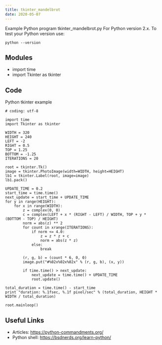 ```yaml
---
title: tkinter_mandelbrot
date: 2020-05-07
---
```

Example Python program tkinter_mandelbrot.py
For Python version 2.x.
To test your Python version use:

    python --version

## Modules

* import time
* import Tkinter as tkinter

## Code

Python tkinter example

    # coding: utf-8
    
    import time
    import Tkinter as tkinter
    
    WIDTH = 320
    HEIGHT = 240
    LEFT = -2
    RIGHT = 0.5
    TOP = 1.25
    BOTTOM = -1.25
    ITERATIONS = 20
    
    root = tkinter.Tk()
    image = tkinter.PhotoImage(width=WIDTH, height=HEIGHT)
    lb1 = tkinter.Label(root, image=image)
    lb1.pack()
    
    UPDATE_TIME = 0.2
    start_time = time.time()
    next_update = start_time + UPDATE_TIME
    for y in range(HEIGHT):
        for x in range(WIDTH):
            z = complex(0, 0)
            c = complex(LEFT + x * (RIGHT - LEFT) / WIDTH, TOP + y * (BOTTOM - TOP) / HEIGHT)
            norm = abs(z) ** 2
            for count in xrange(ITERATIONS):
                if norm <= 4.0:
                    z = z * z + c
                    norm = abs(z * z)
                else:
                    break
    
            (r, g, b) = (count * 6, 0, 0)
            image.put("#%02x%02x%02x" % (r, g, b), (x, y))
    
            if time.time() > next_update:
                next_update = time.time() + UPDATE_TIME
                root.update()
    
    total_duration = time.time() - start_time
    print "duration: %.1fsec, %.1f pixel/sec" % (total_duration, HEIGHT * WIDTH / total_duration)
    
    root.mainloop()

## Useful Links

- Articles: https://python-commandments.org/
- Python shell: https://bsdnerds.org/learn-python/
